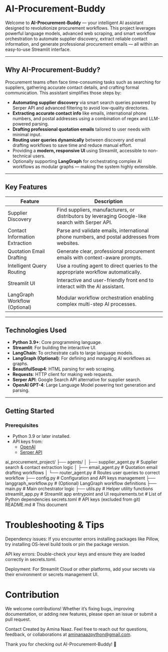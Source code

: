 # AI-Procurement-Buddy

Welcome to **AI-Procurement-Buddy** — your intelligent AI assistant designed to revolutionize procurement workflows. This project leverages powerful language models, advanced web scraping, and smart workflow orchestration to automate supplier discovery, extract reliable contact information, and generate professional procurement emails — all within an easy-to-use Streamlit interface.

---

## Why AI-Procurement-Buddy?

Procurement teams often face time-consuming tasks such as searching for suppliers, gathering accurate contact details, and crafting formal communication. This assistant simplifies those steps by:

- **Automating supplier discovery** via smart search queries powered by Serper API and advanced filtering to avoid low-quality directories.
- **Extracting accurate contact info** like emails, international phone numbers, and postal addresses using a combination of regex and LLM-powered parsing.
- **Drafting professional quotation emails** tailored to user needs with minimal input.
- **Routing user queries dynamically** between discovery and email drafting workflows to save time and reduce manual effort.
- Providing a **modern, responsive UI** using Streamlit, accessible to non-technical users.
- Optionally supporting **LangGraph** for orchestrating complex AI workflows as modular graphs — making the system highly extensible.

---

## Key Features

| Feature                     | Description                                                                                       |
|-----------------------------|---------------------------------------------------------------------------------------------------|
| Supplier Discovery           | Find suppliers, manufacturers, or distributors by leveraging Google-like search with Serper API.  |
| Contact Information Extraction | Parse and validate emails, international phone numbers, and postal addresses from websites.       |
| Quotation Email Drafting     | Generate clear, professional procurement emails with context-aware prompts.                      |
| Intelligent Query Routing    | Use a routing agent to direct queries to the appropriate workflow automatically.                  |
| Streamlit UI                | Interactive and user-friendly front end to interact with the AI assistant.                         |
| LangGraph Workflow (Optional) | Modular workflow orchestration enabling complex multi-step AI processes.                        |

---

## Technologies Used

- **Python 3.9+**: Core programming language.
- **Streamlit**: For building the interactive UI.
- **LangChain**: To orchestrate calls to large language models.
- **LangGraph (Optional)**: For defining and managing AI workflows as graphs.
- **BeautifulSoup4**: HTML parsing for web scraping.
- **Requests**: HTTP client for making web requests.
- **Serper API**: Google Search API alternative for supplier search.
- **OpenAI GPT-4**: Large Language Model powering text generation and parsing.

---

## Getting Started

### Prerequisites

- Python 3.9 or later installed.
- API keys from:
  - [OpenAI](https://platform.openai.com/)
  - [Serper API](https://serper.dev/)

ai_procurement_project/
├── agents/
│   ├── supplier_agent.py       # Supplier search & contact extraction logic
│   ├── email_agent.py          # Quotation email drafting workflows
│   └── router_agent.py         # Routes user queries to correct workflow
├── config.py                  # Configuration and API keys management
├── langgraph_workflow.py      # (Optional) LangGraph workflow definitions
├── main.py                    # Main orchestrator logic
├── utils.py                   # Helper utility functions
streamlit_app.py              # Streamlit app entrypoint and UI
requirements.txt              # List of Python dependencies
secrets.toml                 # API keys (excluded from git)
README.md                    # This document

# Troubleshooting & Tips
Dependency issues: If you encounter errors installing packages like Pillow, try installing OS-level build tools or pin the package version.

API key errors: Double-check your keys and ensure they are loaded correctly in secrets.toml.

Deployment: For Streamlit Cloud or other platforms, add your secrets via their environment or secrets management UI.

# Contribution
We welcome contributions! Whether it’s fixing bugs, improving documentation, or adding new features, please open an issue or submit a pull request.



Contact
Created by Amina Naaz.
Feel free to reach out for questions, feedback, or collaborations at aminanaazpython@gmail.com.
 
Thank you for checking out AI-Procurement-Buddy! 🚀
